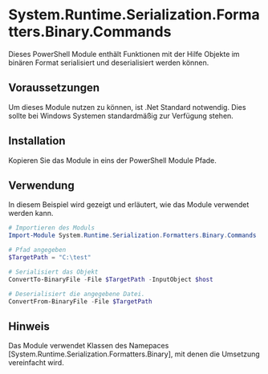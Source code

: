 # System.Runtime.Serialization.Formatters.Binary.Commands
 
 Dieses PowerShell Module enthält Funktionen mit der Hilfe Objekte im binären Format serialisiert und deserialisiert werden können.

## Voraussetzungen

Um dieses Module nutzen zu können, ist .Net Standard notwendig. Dies sollte bei Windows Systemen standardmäßig zur Verfügung stehen.

## Installation

Kopieren Sie das Module in eins der PowerShell Module Pfade.

## Verwendung

In diesem Beispiel wird gezeigt und erläutert, wie das Module verwendet werden kann.

```powershell
# Importieren des Moduls
Import-Module System.Runtime.Serialization.Formatters.Binary.Commands

# Pfad angegeben
$TargetPath = "C:\test"

# Serialisiert das Objekt
ConvertTo-BinaryFile -File $TargetPath -InputObject $host

# Deserialisiert die angegebene Datei.
ConvertFrom-BinaryFile -File $TargetPath

```

## Hinweis

Das Module verwendet Klassen des Namepaces [System.Runtime.Serialization.Formatters.Binary], mit denen die Umsetzung vereinfacht wird.